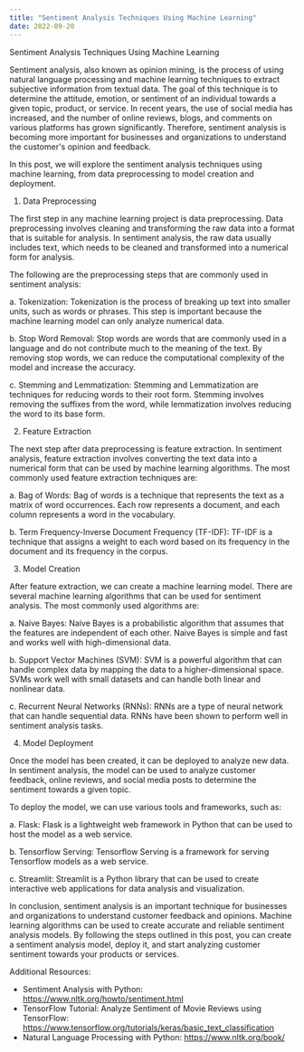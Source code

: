 ```yaml
---
title: "Sentiment Analysis Techniques Using Machine Learning"
date: 2022-09-20
---
```





Sentiment Analysis Techniques Using Machine Learning

Sentiment analysis, also known as opinion mining, is the process of using natural language processing and machine learning techniques to extract subjective information from textual data. The goal of this technique is to determine the attitude, emotion, or sentiment of an individual towards a given topic, product, or service. In recent years, the use of social media has increased, and the number of online reviews, blogs, and comments on various platforms has grown significantly. Therefore, sentiment analysis is becoming more important for businesses and organizations to understand the customer's opinion and feedback.

In this post, we will explore the sentiment analysis techniques using machine learning, from data preprocessing to model creation and deployment.

1. Data Preprocessing

The first step in any machine learning project is data preprocessing. Data preprocessing involves cleaning and transforming the raw data into a format that is suitable for analysis. In sentiment analysis, the raw data usually includes text, which needs to be cleaned and transformed into a numerical form for analysis.

The following are the preprocessing steps that are commonly used in sentiment analysis:

a. Tokenization: Tokenization is the process of breaking up text into smaller units, such as words or phrases. This step is important because the machine learning model can only analyze numerical data.

b. Stop Word Removal: Stop words are words that are commonly used in a language and do not contribute much to the meaning of the text. By removing stop words, we can reduce the computational complexity of the model and increase the accuracy.

c. Stemming and Lemmatization: Stemming and Lemmatization are techniques for reducing words to their root form. Stemming involves removing the suffixes from the word, while lemmatization involves reducing the word to its base form.

2. Feature Extraction

The next step after data preprocessing is feature extraction. In sentiment analysis, feature extraction involves converting the text data into a numerical form that can be used by machine learning algorithms. The most commonly used feature extraction techniques are:

a. Bag of Words: Bag of words is a technique that represents the text as a matrix of word occurrences. Each row represents a document, and each column represents a word in the vocabulary.

b. Term Frequency-Inverse Document Frequency (TF-IDF): TF-IDF is a technique that assigns a weight to each word based on its frequency in the document and its frequency in the corpus.

3. Model Creation

After feature extraction, we can create a machine learning model. There are several machine learning algorithms that can be used for sentiment analysis. The most commonly used algorithms are:

a. Naive Bayes: Naive Bayes is a probabilistic algorithm that assumes that the features are independent of each other. Naive Bayes is simple and fast and works well with high-dimensional data.

b. Support Vector Machines (SVM): SVM is a powerful algorithm that can handle complex data by mapping the data to a higher-dimensional space. SVMs work well with small datasets and can handle both linear and nonlinear data.

c. Recurrent Neural Networks (RNNs): RNNs are a type of neural network that can handle sequential data. RNNs have been shown to perform well in sentiment analysis tasks.

4. Model Deployment

Once the model has been created, it can be deployed to analyze new data. In sentiment analysis, the model can be used to analyze customer feedback, online reviews, and social media posts to determine the sentiment towards a given topic.

To deploy the model, we can use various tools and frameworks, such as:

a. Flask: Flask is a lightweight web framework in Python that can be used to host the model as a web service.

b. Tensorflow Serving: Tensorflow Serving is a framework for serving Tensorflow models as a web service.

c. Streamlit: Streamlit is a Python library that can be used to create interactive web applications for data analysis and visualization.

In conclusion, sentiment analysis is an important technique for businesses and organizations to understand customer feedback and opinions. Machine learning algorithms can be used to create accurate and reliable sentiment analysis models. By following the steps outlined in this post, you can create a sentiment analysis model, deploy it, and start analyzing customer sentiment towards your products or services.

Additional Resources:

- Sentiment Analysis with Python: https://www.nltk.org/howto/sentiment.html
- TensorFlow Tutorial: Analyze Sentiment of Movie Reviews using TensorFlow: https://www.tensorflow.org/tutorials/keras/basic_text_classification
- Natural Language Processing with Python: https://www.nltk.org/book/